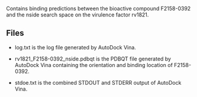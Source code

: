 Contains binding predictions between the bioactive compound F2158-0392 and the nside search space on the virulence factor rv1821.

## Files

- log.txt is the log file generated by AutoDock Vina.

- rv1821_F2158-0392_nside.pdbqt is the PDBQT file generated by AutoDock Vina containing the orientation and binding location of F2158-0392.

- stdoe.txt is the combined STDOUT and STDERR output of AutoDock Vina.

